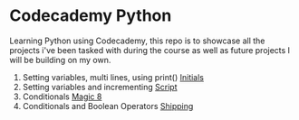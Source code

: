 # Codecademy Python

Learning Python using Codecademy, this repo is to showcase all the projects i've been tasked with during the course as well as future projects I will be building on my own.

1. Setting variables, multi lines, using print() [Initials](https://github.com/Epic91/learning-python/blob/master/Projects/initials.py)
2. Setting variables and incrementing [Script](https://github.com/Epic91/learning-python/blob/master/Projects/script.py)
3. Conditionals [Magic 8](https://github.com/Epic91/learning-python/blob/master/Projects/magic8.py)
4. Conditionals and Boolean Operators  [Shipping](https://github.com/Epic91/learning-python/blob/master/Projects/shipping.py)